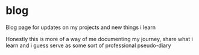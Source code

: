 # blog
Blog page for updates on my projects and new things i learn

Honestly this is more of a way of me documenting my journey, share what i learn and i guess serve as some sort of professional pseudo-diary
